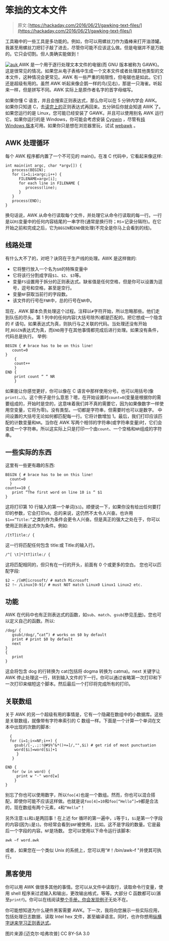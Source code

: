 # 笨拙的文本文件

> 原文:[https://hackaday.com/2016/06/21/gawking-text-files/](https://hackaday.com/2016/06/21/gawking-text-files/)

工具箱中的一些工具是多功能的。例如，你可以用螺丝刀作为撬棒来打开油漆罐。我甚至用螺丝刀把钉子敲了进去，尽管你可能不应该这么做。但是电锯并不是万能的。它只会切割。但人类确实能做到！

[![auk](../Images/ca5e5fecf9dcb9a2ef79b5fe412920ce.png) ](https://hackaday.com/wp-content/uploads/2016/06/auk.jpg) AWK 是一个用于逐行处理文本文件的电锯(而 GNU 版本被称为 GAWK)。这是很常见的情况。如果您从电子表格中生成一个文本文件或者处理其他类型的文本文件，这种情况会更常见。AWK 有一些严重的局限性，但电锯也是如此。它们还是超级有用的。虽然 AWK 听起来像企鹅一样的鸟(见右)，那是一只海雀。听起来一样，但是拼写不同。AWK 实际上是原作者名字的首字母缩写。

如果你懂 C 语言，并且会搜索正则表达式，那么你可以在 5 分钟内学会 AWK。如果你只知道 C，去[读完](http://www.regular-expressions.info/tutorial.html)[上的](http://gskinner.com/RegExr/)正则表达式再回来。五分钟后你就会知道 AWK 了。如果您运行的是 Linux，您可能已经安装了 GAWK，并且可以使用别名 AWK 运行它。如果你运行的是 Windows，你可能会考虑安装 [Cygwin](http://www.cygwin.com) ，尽管有[纯 Windows 版本](http://gnuwin32.sourceforge.net/packages/gawk/htm)可用。如果你只是想在浏览器里玩，试试 [webawk](http://crashcourse.housegordon.org/webawk) 。

## AWK 处理循环

每个 AWK 程序都内置了一个不可见的 main()。在准 C 代码中，它看起来像这样:

```
int main(int argc, char *argv[]) {
   process(BEGIN);
   for (i=1;i<argc;i++) {
      FILENAME=argv[i];
      for each line in FILENAME {
         process(line);
      }
   }
   process(END);
}

```

换句话说，AWK 从命令行读取每个文件，并处理它从命令行读取的每一行。一行是以`RS`变量中的任何内容结尾的一串字符(通常是换行符；`RS`=记录分隔符)。在它开始之前和完成之后，它为`BEGIN`和`END`做处理(不完全是你马上会看到的线)。

## 线路处理

有什么大不了的，对吧？诀窍在于生产线的处理。AWK 是这样做的:

*   它将整行放入一个名为`$0`的特殊变量中
*   它将该行分割成字段`$1`、`$2`、`$3`等。
*   变量`FS`设置用于拆分的正则表达式。缺省值是任何空格，但是你可以设置为逗号，逗号和空格，甚至是空行。
*   变量`NF`获取当前行的字段数。
*   该文件的行号在`FNR`中，总的行号在`NR`中。

现在，AWK 脚本负责处理这个过程。注释以`#`字符开始，所以忽略那些。他们走到队伍的尽头。第 1 列中的任何内容(大括号除外)都是匹配的。把它想成一个隐含的 if 语句。如果表达式为真，则执行与之关联的代码。当处理还没有开始时,`BEGIN`表达式为真，而`END`用于在其他事情都完成后进行处理。如果没有条件，代码总是执行。
举例:

```
BEGIN { # brace has to be on this line!
   count=0
}
    { 
    count++
    }
END {
    print count “ “ NR
    }

```

如果能让你感觉更好，你可以像在 C 语言中那样使用分号。也可以用括号(像`print(…)`)。这个例子是什么意思？嗯，在开始设置时`count=0`(变量是根据你的需要组成的，开始时是空的，这意味着我们并不真的需要它，因为如果像数字一样使用空变量，它将为零)。没有类型。一切都是字符串，但需要时也可以是数字。
中间设置的大括号无论如何都匹配每一行。它将计数增加 1。最后，我们打印应该匹配的计数变量和`NR`。当你在 AWK 写两个相邻的字符串(或字符串变量)时，它们会变成一个字符串。所以这实际上只是打印一个由`count`、一个空格和`NR`组成的字符串。

## 一些实际的东西

这里有一些更有趣的东西:

```
BEGIN { # brace has to be on this line!
  count=0
  }
count==10 {
   print “The first word on line 10 is “ $1
}
```

这将打印第 10 行输入的第一个单词(`$1`)。顺便说一下，如果你没有给出任何要打印的参数，它会打印`$0`。总的来说，这仍然不太令人兴奋。也许用`$1==”Title:”`之类的作为条件会更令人兴奋。但是真正的强大之处在于，你可以使用正则表达式作为条件。例如:

```
/[tT]itle:/ {
```

这一行将匹配任何包含 title:或 Title:的输入行。

```
/^[ \t]*[tT]itle:/ {
```

这将匹配相同的，但只有在一行的开头，前面有 0 个或更多的空白。
您也可以匹配字段:

```
$2 ~ /[mM]icrosoft/ # match Microsoft
$2 !~ /Linux[0-9]/ # must NOT match Linux0 Linux1 Linux2 etc.

```

## 功能

AWK 在代码中也有正则表达式的函数，如`sub`、`match`、`gsub`(参见[手册](http://www.gnu.org/software/gawk/manual/gawk.html#String-Functions))。您也可以定义自己的函数。所以:

```
/dog/ {
   gsub(/dog/,”cat”) # works on $0 by default
   print # print $0 by default
   next
}
{
   print
}

```

这会将包含 dog 的行转换为 cat(包括将 dogma 转换为 catma)。next 关键字让 AWK 停止处理这一行，转到输入文件的下一行。你可以通过省略第一次打印和下一次打印来缩短这个脚本。然后最后一个打印将完成所有的打印。

## 关联数组

关于 AWK 的另一个超级有用的事情是，它有一个隐藏在数组中的小数据库。这些是关联数组，就像带有字符串索引的 C 数组一样。下面是一个计算一个单词在文本中出现的次数的脚本:

```
  {
  for (i=1;i<=NF;i++) {
    gsub(/[-,.;:!@#$%^&*()+=]/,"",$i) # get rid of most punctuation
    word[$i]=word[$i]+1
     }
   }

END {
   for (w in word) {
     print w "-" word[w]
    }
}

```

别忘了你也可以使用数字，所以`foo[4]`也是一个数组。然而，你也可以混合搭配，即使你可能不应该这样做。也就是说`foo[4]=10`和`foo[“Hello”]=9`都是合法的，现在数组有两个元素，`4`和`“Hello”`！

另外注意:`$i`和`i`是两回事！在上述 for 循环的第一遍中，`i`等于`1`，`$i`是第一个字段的内容(因为`i`是`1`)。你经常会看到`$NF`被使用，比如。这不是字段的数量。它是最后一个字段的内容。`NF`是场数。
您可以使用以下命令运行该脚本:

```
awk –f word.awk
```

或者，如果您在一个类似 Unix 的系统上，您可以用“#！/bin/awk–f "并使其可执行。

## 黑客使用

你可以用 AWK 做很多其他的事情。您可以从文件中读取行，读取命令行变量，使用 shell 程序来过滤输入和输出，更改输出格式，等等。大部分 C 函数都可以(甚至`printf`)。你可以在线阅读[整个手册，你会发现](http://www.gnu.org/software/gawk/manual/gawk.html)[例子](http://www.linuxfocus.org/English/September1999/article103.html)无处不在。

你可能想知道为什么硬件黑客需要 AWK。下一次，我将向您展示一些实际应用，包括处理日志数据、读取 Intel hex 文件，甚至编译语言。同时，也许你想用[纵横字谜来学习正则表达式](https://hackaday.com/2016/01/31/crosswords-help-you-learn-regular-expressions/)。

图片来源:[迈克尔·哈弗坎普] CC BY-SA 3.0